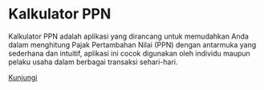 # Kalkulator PPN

Kalkulator PPN adalah aplikasi yang dirancang untuk memudahkan Anda dalam menghitung Pajak Pertambahan Nilai (PPN) dengan antarmuka yang sederhana dan intuitif, aplikasi ini cocok digunakan oleh individu maupun pelaku usaha dalam berbagai transaksi sehari-hari.

[Kunjungi](https://ernestoyoofi.github.io/kalkulator-ppn)
